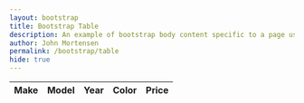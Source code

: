```yaml
---
layout: bootstrap 
title: Bootstrap Table
description: An example of bootstrap body content specific to a page using table 
author: John Mortensen
permalink: /bootstrap/table
hide: true
---
```

    
<!-- Start of body content specific to a table using bootstrap -->
<div class="row mx-3 mb-4 rounded-3 align-items-md-stretch">
    <table class="table " id="cars">
        <thead>
            <tr>
                <th>Make</th>
                <th>Model</th>
                <th>Year</th>
                <th>Color</th>
                <th>Price</th>
            </tr>
        </thead>
        <tbody>
            <!-- Rows will be dynamically added here -->
        </tbody>
    </table>
    <script>
        // Inline JavaScript Object for Cars
        const cars = [
            { make: "Ford", model: "Mustang", year: 2022, color: "Red", price: "$35,000" },
            { make: "Toyota", model: "Camry", year: 2022, color: "Silver", price: "$25,000" },
            { make: "Tesla", model: "Model S", year: 2022, color: "White", price: "$80,000" },
            { make: "Cadillac", model: "Broughan", year: 1969, color: "Black", price: "$10,000" },
            { make: "Ford", model: "F-350", year: 1997, color: "Green", price: "$15,000" },
            { make: "Ford", model: "Excursion", year: 2003, color: "Green", price: "$25,000" },
            { make: "Ford", model: "Ranger", year: 2012, color: "Red", price: "$8,000" },
            { make: "Kuboto", model: "L3301 Tractor", year: 2015, color: "Orange", price: "$12,000" },
            { make: "Ford", model: "Fusion Energi", year: 2015, color: "Green", price: "$15,000" },
            { make: "Acura", model: "XL", year: 2006, color: "Grey", price: "$10,000" },
            { make: "Ford", model: "F150 Lightning", year: 2023, color: "Grey", price: "$70,000" },
            { make: "Chevrolet", model: "Corvette", year: 2021, color: "Yellow", price: "$60,000" },
            { make: "BMW", model: "X5", year: 2020, color: "Blue", price: "$50,000" },
            { make: "Audi", model: "A4", year: 2019, color: "White", price: "$40,000" },
            { make: "Mercedes-Benz", model: "C-Class", year: 2018, color: "Black", price: "$45,000" },
            { make: "Honda", model: "Civic", year: 2022, color: "Silver", price: "$22,000" },
            { make: "Hyundai", model: "Elantra", year: 2021, color: "Blue", price: "$20,000" },
            { make: "Nissan", model: "Altima", year: 2020, color: "Red", price: "$24,000" },
            { make: "Jeep", model: "Wrangler", year: 2023, color: "Green", price: "$45,000" },
            { make: "Subaru", model: "Outback", year: 2022, color: "White", price: "$30,000" },
            { make: "Mazda", model: "CX-5", year: 2021, color: "Grey", price: "$28,000" },
            { make: "Volkswagen", model: "Jetta", year: 2020, color: "Black", price: "$18,000" },
            { make: "Chevrolet", model: "Silverado", year: 2023, color: "Blue", price: "$55,000" },
            { make: "Dodge", model: "Charger", year: 2022, color: "Red", price: "$40,000" },
            { make: "Kia", model: "Sorento", year: 2021, color: "White", price: "$32,000" },
            { make: "Toyota", model: "Highlander", year: 2022, color: "Silver", price: "$38,000" },
            { make: "Ford", model: "Explorer", year: 2023, color: "Black", price: "$50,000" },
            { make: "Tesla", model: "Model 3", year: 2023, color: "Blue", price: "$45,000" },
            { make: "Ram", model: "1500", year: 2022, color: "Grey", price: "$48,000" },
            { make: "GMC", model: "Sierra", year: 2023, color: "White", price: "$60,000" },
            { make: "Volvo", model: "XC90", year: 2021, color: "Black", price: "$55,000" }
        ];

        // Populate the table dynamically
        const tbody = document.querySelector("#cars tbody");
        cars.forEach(car => {
            const row = document.createElement("tr");
            row.innerHTML = `
                <td>${car.make}</td>
                <td>${car.model}</td>
                <td>${car.year}</td>
                <td>${car.color}</td>
                <td>${car.price}</td>
            `;
            tbody.appendChild(row);
        });

        // Initialize DataTable add text-primary to a-tags for visability
        $(document).ready(function () {
            $('#cars').DataTable({
                drawCallback: function () {
                    // Add Bootstrap's text-primary class to the inner HTML of <a> tags inside pagination buttons
                    $('.dataTables_paginate .paginate_button a').each(function () {
                        const link = $(this);
                        const innerHTML = link.html();
                        link.html(`<span class="text-primary">${innerHTML}</span>`);
                    });
                }
            });
        });
    </script>
</div>
